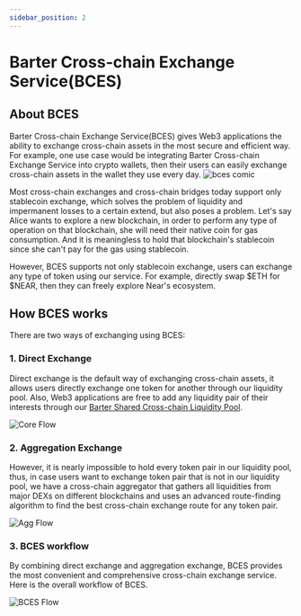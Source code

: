 ```yaml
---
sidebar_position: 2
---
```

# Barter Cross-chain Exchange Service(BCES)

## About BCES
Barter Cross-chain Exchange Service(BCES) gives Web3 applications the ability to exchange cross-chain assets in the most secure and efficient way. For example, one use case would be integrating Barter Cross-chain Exchange Service into crypto wallets, then their users can easily exchange cross-chain assets in the wallet they use every day. 
![bces comic](/img/barter/bces-comic.png "bces comic")

Most cross-chain exchanges and cross-chain bridges today support only stablecoin exchange, which solves the problem of liquidity and impermanent losses to a certain extend, but also poses a problem. Let's say Alice wants to explore a new blockchain, in order to perform any type of operation on that blockchain, she will need their native coin for gas consumption. And it is meaningless to hold that blockchain's stablecoin since she can't pay for the gas using stablecoin. 

However, BCES supports not only stablecoin exchange, users can exchange any type of token using our service. For example, directly swap $ETH for $NEAR, then they can freely explore Near's ecosystem.  

## How BCES works
There are two ways of exchanging using BCES:
### **1. Direct Exchange**  
Direct exchange is the default way of exchanging cross-chain assets, it allows users directly exchange one token for another through our liquidity pool. Also, Web3 applications are free to add any liquidity pair of their interests through our [Barter Shared Cross-chain Liquidity Pool](/Products/BSLP). 

![Core Flow](/img/barter/core.png "Core Flow")

### **2. Aggregation Exchange**
However, it is nearly impossible to hold every token pair in our liquidity pool, thus, in case users want to exchange token pair that is not in our liquidity pool, we have a cross-chain aggregator that gathers all liquidities from major DEXs on different blockchains and uses an advanced route-finding algorithm to find the best cross-chain exchange route for any token pair. 

![Agg Flow](/img/barter/aggregator.png "Aggg Flow")


### **3. BCES workflow**
By combining direct exchange and aggregation exchange, BCES provides the most convenient and comprehensive cross-chain exchange service. Here is the overall workflow of BCES.

![BCES Flow](/img/barter/flow.png "BCES Flow")